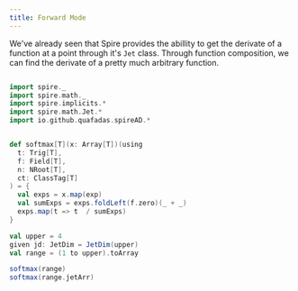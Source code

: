 ```yaml
---
title: Forward Mode
---
```


We've already seen that Spire provides the abillity to get the derivate of a function at a point through it's `Jet` class. Through function composition, we can find the derivate of a pretty much arbitrary function. 

```scala

import spire._
import spire.math._
import spire.implicits.*
import spire.math.Jet.*
import io.github.quafadas.spireAD.*


def softmax[T](x: Array[T])(using
  t: Trig[T],    
  f: Field[T],
  n: NRoot[T],
  ct: ClassTag[T]  
) = {    
  val exps = x.map(exp)
  val sumExps = exps.foldLeft(f.zero)(_ + _)
  exps.map(t => t  / sumExps)
}

val upper = 4
given jd: JetDim = JetDim(upper)
val range = (1 to upper).toArray

softmax(range)
softmax(range.jetArr)


```